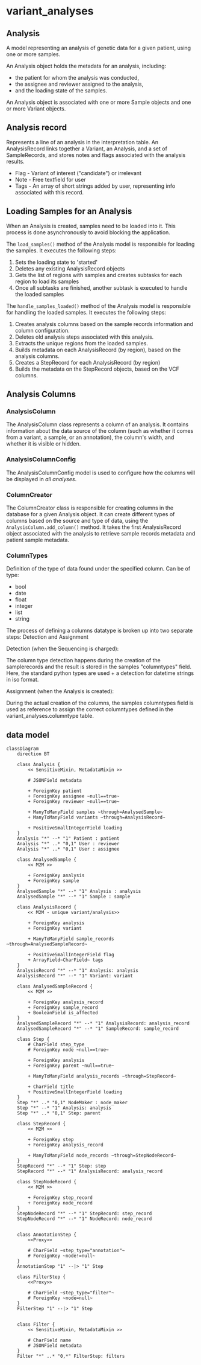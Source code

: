 # variant_analyses

## Analysis

A model representing an analysis of genetic data for a given patient, using one or more samples.

An Analysis object holds the metadata for an analysis, including:

- the patient for whom the analysis was conducted,
- the assignee and reviewer assigned to the analysis,
- and the loading state of the samples.

An Analysis object is associated with one or more Sample objects and one or more Variant objects.

## Analysis record

Represents a line of an analysis in the interpretation table.
An AnalysisRecord links together a Variant, an Analysis, and a set of SampleRecords,
and stores notes and flags associated with the analysis results.

- Flag - Variant of interest ("candidate") or irrelevant
- Note - Free textfield for user
- Tags - An array of short strings added by user, representing info associated with this record.

## Loading Samples for an Analysis

When an Analysis is created, samples need to be loaded into it.
This process is done asynchronously to avoid blocking the application.

The `load_samples()` method of the Analysis model is responsible for loading the samples.
It executes the following steps:

1. Sets the loading state to 'started'
2. Deletes any existing AnalysisRecord objects
3. Gets the list of regions with samples and creates subtasks for each region to load its samples
4. Once all subtasks are finished, another subtask is executed to handle the loaded samples

The `handle_samples_loaded()` method of the Analysis model is responsible for handling the loaded samples.
It executes the following steps:

1. Creates analysis columns based on the sample records information and column configuration.
2. Deletes old analysis steps associated with this analysis.
3. Extracts the unique regions from the loaded samples.
4. Builds metadata on each AnalysisRecord (by region), based on the analysis columns.
5. Creates a StepRecord for each AnalysisRecord (by region)
6. Builds the metadata on the StepRecord objects, based on the VCF columns.

## Analysis Columns

### AnalysisColumn

The AnalysisColumn class represents a column of an analysis.
It contains information about the data source of the column (such as whether it comes from a variant, a sample, or an annotation), the column's width, and whether it is visible or hidden.

### AnalysisColumnConfig

The AnalysisColumnConfig model is used to configure how the columns will be displayed in *all analyses*.

### ColumnCreator

The ColumnCreator class is responsible for creating columns in the database for a given Analysis object.
It can create different types of columns based on the source and type of data, using the `AnalysisColumn.add_column()` method.
It takes the first AnalysisRecord object associated with the analysis to retrieve sample records metadata and patient sample metadata.

### ColumnTypes

Definition of the type of data found under the specified column. Can be of type:

- bool
- date
- float
- integer
- list
- string

The process of defining a columns datatype is broken up into two separate steps: Detection and Assignment

Detection (when the Sequencing is charged):

The column type detection happens during the creation of the samplerecords and the result is stored in the samples "columntypes" field. Here, the standard python types are used + a detection for datetime strings in iso format.

Assignment (when the Analysis is created):

During the actual creation of the columns, the samples columntypes field is used as reference to assign the correct columntypes defined in the variant_analyses.columntype table.

## data model

```mermaid
classDiagram
    direction BT

    class Analysis {
        << SensitiveMixin, MetadataMixin >>

        # JSONField metadata

        + ForeignKey patient
        + ForeignKey assignee ~null==true~
        + ForeignKey reviewer ~null==true~

        + ManyToManyField samples ~through=AnalysedSample~
        + ManyToManyField variants ~through=AnalysisRecord~

        + PositiveSmallIntegerField loading
    }
    Analysis "*" --* "1" Patient : patient
    Analysis "*" ..* "0,1" User : reviewer
    Analysis "*" ..* "0,1" User : assignee

    class AnalysedSample {
        << M2M >>

        + ForeignKey analysis
        + ForeignKey sample
    }
    AnalysedSample "*" --* "1" Analysis : analysis
    AnalysedSample "*" --* "1" Sample : sample

    class AnalysisRecord {
        << M2M - unique variant/analysis>>

        + ForeignKey analysis
        + ForeignKey variant

        + ManyToManyField sample_records ~through=AnalysedSampleRecord~

        + PositiveSmallIntegerField flag
        + ArrayField~CharField~ tags
    }
    AnalysisRecord "*" --* "1" Analysis: analysis
    AnalysisRecord "*" --* "1" Variant: variant

    class AnalysedSampleRecord {
        << M2M >>

        + ForeignKey analysis_record
        + ForeignKey sample_record
        + BooleanField is_affected
    }
    AnalysedSampleRecord "*" --* "1" AnalysisRecord: analysis_record
    AnalysedSampleRecord "*" --* "1" SampleRecord: sample_record

    class Step {
        # CharField step_type
        # ForeignKey node ~null==true~

        + ForeignKey analysis
        + ForeignKey parent ~null==true~

        + ManyToManyField analysis_records ~through=StepRecord~

        + CharField title
        + PositiveSmallIntegerField loading
    }
    Step "*" ..* "0,1" NodeMaker : node_maker
    Step "*" --* "1" Analysis: analysis
    Step "*" ..* "0,1" Step: parent

    class StepRecord {
        << M2M >>

        + ForeignKey step
        + ForeignKey analysis_record

        + ManyToManyField node_records ~through=StepNodeRecord~
    }
    StepRecord "*" --* "1" Step: step
    StepRecord "*" --* "1" AnalysisRecord: analysis_record

    class StepNodeRecord {
        << M2M >>

        + ForeignKey step_record
        + ForeignKey node_record
    }
    StepNodeRecord "*" --* "1" StepRecord: step_record
    StepNodeRecord "*" --* "1" NodeRecord: node_record


    class AnnotationStep {
        <<Proxy>>

        # CharField ~step_type="annotation"~
        # ForeignKey ~node!=null~
    }
    AnnotationStep "1" --|> "1" Step

    class FilterStep {
        <<Proxy>>

        # CharField ~step_type="filter"~
        # ForeignKey ~node=null~
    }
    FilterStep "1" --|> "1" Step


    class Filter {
        << SensitiveMixin, MetadataMixin >>

        # CharField name
        # JSONField metadata
    }
    Filter "*" ..* "0,*" FilterStep: filters

```
